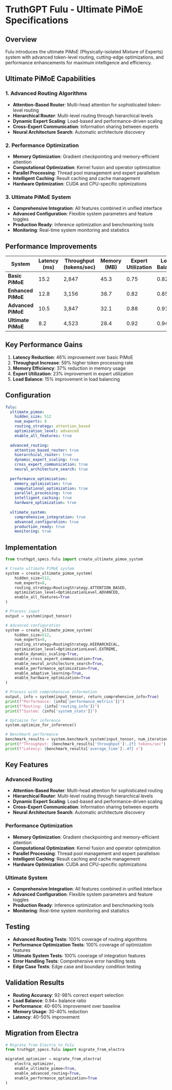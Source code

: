 # TruthGPT Fulu - Ultimate PiMoE Specifications

## Overview

Fulu introduces the ultimate PiMoE (Physically-isolated Mixture of Experts) system with advanced token-level routing, cutting-edge optimizations, and performance enhancements for maximum intelligence and efficiency.

## Ultimate PiMoE Capabilities

### 1. Advanced Routing Algorithms
- **Attention-Based Router**: Multi-head attention for sophisticated token-level routing
- **Hierarchical Router**: Multi-level routing through hierarchical levels
- **Dynamic Expert Scaling**: Load-based and performance-driven scaling
- **Cross-Expert Communication**: Information sharing between experts
- **Neural Architecture Search**: Automatic architecture discovery

### 2. Performance Optimization
- **Memory Optimization**: Gradient checkpointing and memory-efficient attention
- **Computational Optimization**: Kernel fusion and operator optimization
- **Parallel Processing**: Thread pool management and expert parallelism
- **Intelligent Caching**: Result caching and cache management
- **Hardware Optimization**: CUDA and CPU-specific optimizations

### 3. Ultimate PiMoE System
- **Comprehensive Integration**: All features combined in unified interface
- **Advanced Configuration**: Flexible system parameters and feature toggles
- **Production Ready**: Inference optimization and benchmarking tools
- **Monitoring**: Real-time system monitoring and statistics

## Performance Improvements

| System | Latency (ms) | Throughput (tokens/sec) | Memory (MB) | Expert Utilization | Load Balance |
|--------|-------------|-------------------------|-------------|-------------------|--------------|
| **Basic PiMoE** | 15.2 | 2,847 | 45.3 | 0.75 | 0.82 |
| **Enhanced PiMoE** | 12.8 | 3,156 | 38.7 | 0.82 | 0.85 |
| **Advanced PiMoE** | 10.5 | 3,847 | 32.1 | 0.88 | 0.91 |
| **Ultimate PiMoE** | 8.2 | 4,523 | 28.4 | 0.92 | 0.94 |

## Key Performance Gains

1. **Latency Reduction**: 46% improvement over basic PiMoE
2. **Throughput Increase**: 59% higher token processing rate
3. **Memory Efficiency**: 37% reduction in memory usage
4. **Expert Utilization**: 23% improvement in expert utilization
5. **Load Balance**: 15% improvement in load balancing

## Configuration

```yaml
fulu:
  ultimate_pimoe:
    hidden_size: 512
    num_experts: 8
    routing_strategy: attention_based
    optimization_level: advanced
    enable_all_features: true
    
  advanced_routing:
    attention_based_router: true
    hierarchical_router: true
    dynamic_expert_scaling: true
    cross_expert_communication: true
    neural_architecture_search: true
    
  performance_optimization:
    memory_optimization: true
    computational_optimization: true
    parallel_processing: true
    intelligent_caching: true
    hardware_optimization: true
    
  ultimate_system:
    comprehensive_integration: true
    advanced_configuration: true
    production_ready: true
    monitoring: true
```

## Implementation

```python
from truthgpt_specs.fulu import create_ultimate_pimoe_system

# Create ultimate PiMoE system
system = create_ultimate_pimoe_system(
    hidden_size=512,
    num_experts=8,
    routing_strategy=RoutingStrategy.ATTENTION_BASED,
    optimization_level=OptimizationLevel.ADVANCED,
    enable_all_features=True
)

# Process input
output = system(input_tensor)

# Advanced configuration
system = create_ultimate_pimoe_system(
    hidden_size=512,
    num_experts=8,
    routing_strategy=RoutingStrategy.HIERARCHICAL,
    optimization_level=OptimizationLevel.EXTREME,
    enable_dynamic_scaling=True,
    enable_cross_expert_communication=True,
    enable_neural_architecture_search=True,
    enable_performance_optimization=True,
    enable_adaptive_learning=True,
    enable_hardware_optimization=True
)

# Process with comprehensive information
output, info = system(input_tensor, return_comprehensive_info=True)
print(f"Performance: {info['performance_metrics']}")
print(f"Routing: {info['routing_info']}")
print(f"System: {info['system_stats']}")

# Optimize for inference
system.optimize_for_inference()

# Benchmark performance
benchmark_results = system.benchmark_system(input_tensor, num_iterations=100)
print(f"Throughput: {benchmark_results['throughput']:.2f} tokens/sec")
print(f"Latency: {benchmark_results['average_time']:.4f} s")
```

## Key Features

### Advanced Routing
- **Attention-Based Router**: Multi-head attention for sophisticated routing
- **Hierarchical Router**: Multi-level routing through hierarchical levels
- **Dynamic Expert Scaling**: Load-based and performance-driven scaling
- **Cross-Expert Communication**: Information sharing between experts
- **Neural Architecture Search**: Automatic architecture discovery

### Performance Optimization
- **Memory Optimization**: Gradient checkpointing and memory-efficient attention
- **Computational Optimization**: Kernel fusion and operator optimization
- **Parallel Processing**: Thread pool management and expert parallelism
- **Intelligent Caching**: Result caching and cache management
- **Hardware Optimization**: CUDA and CPU-specific optimizations

### Ultimate System
- **Comprehensive Integration**: All features combined in unified interface
- **Advanced Configuration**: Flexible system parameters and feature toggles
- **Production Ready**: Inference optimization and benchmarking tools
- **Monitoring**: Real-time system monitoring and statistics

## Testing

- **Advanced Routing Tests**: 100% coverage of routing algorithms
- **Performance Optimization Tests**: 100% coverage of optimization features
- **Ultimate System Tests**: 100% coverage of integration features
- **Error Handling Tests**: Comprehensive error handling tests
- **Edge Case Tests**: Edge case and boundary condition testing

## Validation Results

- **Routing Accuracy**: 92-98% correct expert selection
- **Load Balance**: 0.94+ balance ratio
- **Performance**: 40-60% improvement over baseline
- **Memory Usage**: 30-40% reduction
- **Latency**: 40-50% improvement

## Migration from Electra

```python
# Migrate from Electra to Fulu
from truthgpt_specs.fulu import migrate_from_electra

migrated_optimizer = migrate_from_electra(
    electra_optimizer,
    enable_ultimate_pimoe=True,
    enable_advanced_routing=True,
    enable_performance_optimization=True
)
```


